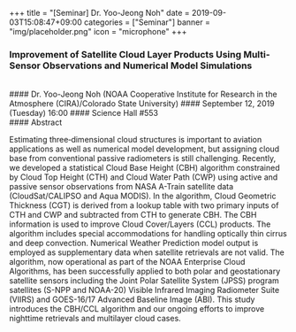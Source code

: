 +++
title = "[Seminar] Dr. Yoo-Jeong Noh"
date = 2019-09-03T15:08:47+09:00
categories = ["Seminar"]
banner = "img/placeholder.png"
icon = "microphone"
+++
### Improvement of Satellite Cloud Layer Products Using Multi-Sensor Observations and Numerical Model Simulations

<br>
#### Dr. Yoo-Jeong Noh (NOAA Cooperative Institute for Research in the Atmosphere (CIRA)/Colorado State University)
#### September 12, 2019 (Tuesday) 16:00
#### Science Hall #553
<br>
#### Abstract

Estimating three‐dimensional cloud structures is important to aviation applications as well as numerical model development, but assigning cloud base from conventional passive radiometers is still challenging. Recently, we developed a statistical Cloud Base Height (CBH) algorithm constrained by Cloud Top Height (CTH) and Cloud Water Path (CWP) using active and passive sensor observations from NASA A-Train satellite data (CloudSat/CALIPSO and Aqua MODIS). In the algorithm, Cloud Geometric Thickness (CGT) is derived from a lookup table with two primary inputs of CTH and CWP and subtracted from CTH to generate CBH. The CBH information is used to improve Cloud Cover/Layers (CCL) products. The algorithm includes special accommodations for handling optically thin cirrus and deep convection. Numerical Weather Prediction model output is employed as supplementary data when satellite retrievals are not valid. The algorithm, now operational as part of the NOAA Enterprise Cloud Algorithms, has been successfully applied to both polar and geostationary satellite sensors including the Joint Polar Satellite System (JPSS) program satellites (S-NPP and NOAA-20) Visible Infrared Imaging Radiometer Suite (VIIRS) and GOES-16/17 Advanced Baseline Image (ABI). This study introduces the CBH/CCL algorithm and our ongoing efforts to improve nighttime retrievals and multilayer cloud cases.
